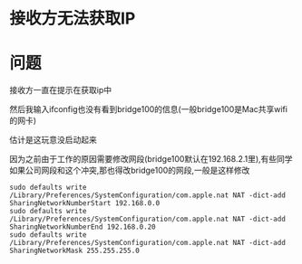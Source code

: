 # 接收方无法获取IP

# 问题

接收方一直在提示在获取ip中

然后我输入ifconfig也没有看到bridge100的信息(一般bridge100是Mac共享wifi的网卡)

估计是这玩意没启动起来

因为之前由于工作的原因需要修改网段(bridge100默认在192.168.2.1里),有些同学如果公司网段和这个冲突,那也得改bridge100的网段,一般是这样修改

```shell
sudo defaults write /Library/Preferences/SystemConfiguration/com.apple.nat NAT -dict-add SharingNetworkNumberStart 192.168.0.0
sudo defaults write /Library/Preferences/SystemConfiguration/com.apple.nat NAT -dict-add SharingNetworkNumberEnd 192.168.0.20
sudo defaults write /Library/Preferences/SystemConfiguration/com.apple.nat NAT -dict-add SharingNetworkMask 255.255.255.0
```